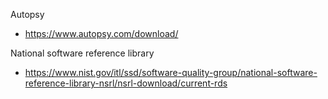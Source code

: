 Autopsy
- https://www.autopsy.com/download/

National software reference library
- https://www.nist.gov/itl/ssd/software-quality-group/national-software-reference-library-nsrl/nsrl-download/current-rds
